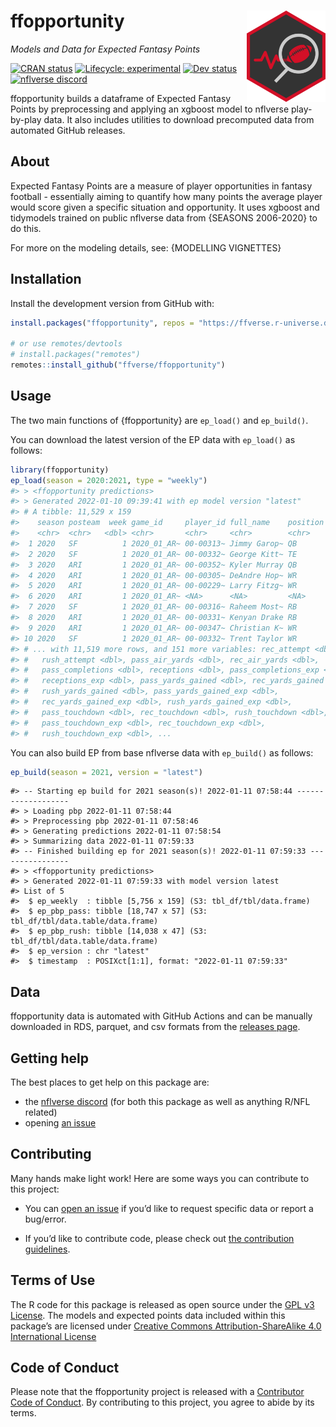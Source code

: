 
<!-- README.md is generated from README.Rmd. Please edit that file -->

# ffopportunity <a href='https://ffopportunity.ffverse.com'><img src='man/figures/logo.png' align="right" width="25%" min-width="120px"/></a>

*Models and Data for Expected Fantasy Points*

<!-- badges: start -->

[![CRAN
status](https://img.shields.io/cran/v/ffopportunity?style=flat-square&logo=R&label=CRAN)](https://CRAN.R-project.org/package=ffopportunity)
[![Lifecycle:
experimental](https://img.shields.io/badge/lifecycle-experimental-orange.svg?style=flat-square)](https://lifecycle.r-lib.org/articles/stages.html#experimental)
[![Dev
status](https://img.shields.io/github/r-package/v/ffverse/ffopportunity/main?label=dev&style=flat-square&logo=github)](https://ffopportunity.ffverse.com/)
[![nflverse
discord](https://img.shields.io/discord/789805604076126219?color=7289da&label=nflverse%20discord&logo=discord&logoColor=fff&style=flat-square)](https://discord.com/invite/5Er2FBnnQa)
<!-- badges: end -->

ffopportunity builds a dataframe of Expected Fantasy Points by
preprocessing and applying an xgboost model to nflverse play-by-play
data. It also includes utilities to download precomputed data from
automated GitHub releases.

## About

Expected Fantasy Points are a measure of player opportunities in fantasy
football - essentially aiming to quantify how many points the average
player would score given a specific situation and opportunity. It uses
xgboost and tidymodels trained on public nflverse data from {SEASONS
2006-2020} to do this.

For more on the modeling details, see: {MODELLING VIGNETTES}

## Installation

<!--Install the stable version from CRAN with:

```r
install.packages("ffopportunity")
```
-->

Install the development version from GitHub with:

``` r
install.packages("ffopportunity", repos = "https://ffverse.r-universe.dev")

# or use remotes/devtools
# install.packages("remotes")
remotes::install_github("ffverse/ffopportunity")
```

## Usage

The two main functions of {ffopportunity} are `ep_load()` and
`ep_build()`.

You can download the latest version of the EP data with `ep_load()` as
follows:

``` r
library(ffopportunity)
ep_load(season = 2020:2021, type = "weekly")
#> > <ffopportunity predictions>
#> > Generated 2022-01-10 09:39:41 with ep model version "latest"
#> # A tibble: 11,529 x 159
#>    season posteam  week game_id     player_id full_name    position pass_attempt
#>    <chr>  <chr>   <dbl> <chr>       <chr>     <chr>        <chr>           <dbl>
#>  1 2020   SF          1 2020_01_AR~ 00-00313~ Jimmy Garop~ QB                 33
#>  2 2020   SF          1 2020_01_AR~ 00-00332~ George Kitt~ TE                  0
#>  3 2020   ARI         1 2020_01_AR~ 00-00352~ Kyler Murray QB                 39
#>  4 2020   ARI         1 2020_01_AR~ 00-00305~ DeAndre Hop~ WR                  0
#>  5 2020   ARI         1 2020_01_AR~ 00-00229~ Larry Fitzg~ WR                  0
#>  6 2020   ARI         1 2020_01_AR~ <NA>      <NA>         <NA>                0
#>  7 2020   SF          1 2020_01_AR~ 00-00316~ Raheem Most~ RB                  0
#>  8 2020   ARI         1 2020_01_AR~ 00-00331~ Kenyan Drake RB                  0
#>  9 2020   ARI         1 2020_01_AR~ 00-00347~ Christian K~ WR                  0
#> 10 2020   SF          1 2020_01_AR~ 00-00332~ Trent Taylor WR                  0
#> # ... with 11,519 more rows, and 151 more variables: rec_attempt <dbl>,
#> #   rush_attempt <dbl>, pass_air_yards <dbl>, rec_air_yards <dbl>,
#> #   pass_completions <dbl>, receptions <dbl>, pass_completions_exp <dbl>,
#> #   receptions_exp <dbl>, pass_yards_gained <dbl>, rec_yards_gained <dbl>,
#> #   rush_yards_gained <dbl>, pass_yards_gained_exp <dbl>,
#> #   rec_yards_gained_exp <dbl>, rush_yards_gained_exp <dbl>,
#> #   pass_touchdown <dbl>, rec_touchdown <dbl>, rush_touchdown <dbl>,
#> #   pass_touchdown_exp <dbl>, rec_touchdown_exp <dbl>,
#> #   rush_touchdown_exp <dbl>, ...
```

You can also build EP from base nflverse data with `ep_build()` as
follows:

``` r
ep_build(season = 2021, version = "latest")
```

    #> -- Starting ep build for 2021 season(s)! 2022-01-11 07:58:44 -------------------
    #> > Loading pbp 2022-01-11 07:58:44
    #> > Preprocessing pbp 2022-01-11 07:58:46
    #> > Generating predictions 2022-01-11 07:58:54
    #> > Summarizing data 2022-01-11 07:59:33
    #> -- Finished building ep for 2021 season(s)! 2022-01-11 07:59:33 ----------------
    #> > <ffopportunity predictions>
    #> > Generated 2022-01-11 07:59:33 with model version latest
    #> List of 5
    #>  $ ep_weekly  : tibble [5,756 x 159] (S3: tbl_df/tbl/data.frame)
    #>  $ ep_pbp_pass: tibble [18,747 x 57] (S3: tbl_df/tbl/data.table/data.frame)
    #>  $ ep_pbp_rush: tibble [14,038 x 47] (S3: tbl_df/tbl/data.table/data.frame)
    #>  $ ep_version : chr "latest"
    #>  $ timestamp  : POSIXct[1:1], format: "2022-01-11 07:59:33"

## Data

ffopportunity data is automated with GitHub Actions and can be manually
downloaded in RDS, parquet, and csv formats from the [releases
page](https://github.com/ffverse/ffopportunity/releases).

## Getting help

The best places to get help on this package are:

-   the [nflverse discord](https://discord.com/invite/5Er2FBnnQa) (for
    both this package as well as anything R/NFL related)
-   opening [an
    issue](https://github.com/ffverse/ffopportunity/issues/new/choose)

## Contributing

Many hands make light work! Here are some ways you can contribute to
this project:

-   You can [open an
    issue](https://github.com/ffverse/ffopportunity/issues/new/choose)
    if you’d like to request specific data or report a bug/error.

-   If you’d like to contribute code, please check out [the contribution
    guidelines](https://ffopportunity.ffverse.com/CONTRIBUTING.html).

## Terms of Use

The R code for this package is released as open source under the [GPL v3
License](https://ffopportunity.ffverse.com/LICENSE.html). The models and
expected points data included within this package’s are licensed under
[Creative Commons Attribution-ShareAlike 4.0 International
License](https://creativecommons.org/licenses/by-sa/4.0/)

## Code of Conduct

Please note that the ffopportunity project is released with a
[Contributor Code of
Conduct](https://contributor-covenant.org/version/2/0/CODE_OF_CONDUCT.html).
By contributing to this project, you agree to abide by its terms.
